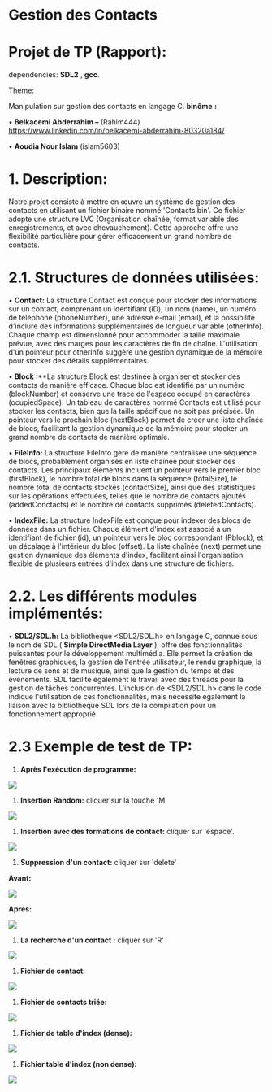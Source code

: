 # **Gestion des Contacts**
# **Projet de TP (Rapport):**

dependencies:  **SDL2** , **gcc**.

Thème:

Manipulation sur gestion des contacts en langage C. **binôme** **:**

• **Belkacemi Abderrahim –** (Rahim444) 
https://www.linkedin.com/in/belkacemi-abderrahim-80320a184/

• **Aoudia Nour Islam** (islam5603)

# 1. **Description:**

Notre projet consiste à mettre en œuvre un système de gestion des contacts en utilisant un fichier binaire nommé 'Contacts.bin'. Ce fichier adopte une structure LVC (Organisation chaînée, format variable des enregistrements, et avec chevauchement). Cette approche offre une flexibilité particulière pour gérer efficacement un grand nombre de contacts.

# **2.1. Structures de données utilisées:**

• **Contact:** La structure Contact est conçue pour stocker des informations sur un contact, comprenant un identifiant (iD), un nom (name), un numéro de téléphone (phoneNumber), une adresse e-mail (email), et la possibilité d'inclure des informations supplémentaires de longueur variable (otherInfo). Chaque champ est dimensionné pour accommoder la taille maximale prévue, avec des marges pour les caractères de fin de chaîne. L'utilisation d'un pointeur pour otherInfo suggère une gestion dynamique de la mémoire pour stocker des détails supplémentaires.

• **Block** :\*\*La structure Block est destinée à organiser et stocker des contacts de manière efficace. Chaque bloc est identifié par un numéro (blockNumber) et conserve une trace de l'espace occupé en caractères (ocupiedSpace). Un tableau de caractères nommé Contacts est utilisé pour stocker les contacts, bien que la taille spécifique ne soit pas précisée. Un pointeur vers le prochain bloc (nextBlock) permet de créer une liste chaînée de blocs, facilitant la gestion dynamique de la mémoire pour stocker un grand nombre de contacts de manière optimale.

• **FileInfo:** La structure FileInfo gère de manière centralisée une séquence de blocs, probablement organisés en liste chaînée pour stocker des contacts. Les principaux éléments incluent un pointeur vers le premier bloc (firstBlock), le nombre total de blocs dans la séquence (totalSize), le nombre total de contacts stockés (contactSize), ainsi que des statistiques sur les opérations effectuées, telles que le nombre de contacts ajoutés (addedConctacts) et le nombre de contacts supprimés (deletedContacts).

• **IndexFile:** La structure IndexFile est conçue pour indexer des blocs de données dans un fichier. Chaque élément d'index est associé à un identifiant de fichier (id), un pointeur vers le bloc correspondant (Pblock), et un décalage à l'intérieur du bloc (offset). La liste chaînée (next) permet une gestion dynamique des éléments d'index, facilitant ainsi l'organisation flexible de plusieurs entrées d'index dans une structure de fichiers.

# **2.2.** **Les différents modules implémentés:**

• **SDL2/SDL.h:** La bibliothèque \<SDL2/SDL.h\> en langage C, connue sous le nom de SDL ( **Simple DirectMedia Layer** ), offre des fonctionnalités puissantes pour le développement multimédia. Elle permet la création de fenêtres graphiques, la gestion de l'entrée utilisateur, le rendu graphique, la lecture de sons et de musique, ainsi que la gestion du temps et des événements. SDL facilite également le travail avec des threads pour la gestion de tâches concurrentes. L'inclusion de \<SDL2/SDL.h\> dans le code indique l'utilisation de ces fonctionnalités, mais nécessite également la liaison avec la bibliothèque SDL lors de la compilation pour un fonctionnement approprié.

# **2.3** Exemple de test de TP:

1. **Après l'exécution de programme:**

![](https://github.com/Rahim-444/ProjectSfsd/blob/master/assets/image1.png)

1. **Insertion Random:** cliquer sur la touche 'M'

![](https://github.com/Rahim-444/ProjectSfsd/blob/master/assets/image2.png)

1. **Insertion avec des formations de contact:** cliquer sur 'espace'.

![](https://github.com/Rahim-444/ProjectSfsd/blob/master/assets/image3.png)

1. **Suppression d'un contact:** cliquer sur 'delete'

**Avant:**

![](https://github.com/Rahim-444/ProjectSfsd/blob/master/assets/image4.png)

**Apres:**

![](https://github.com/Rahim-444/ProjectSfsd/blob/master/assets/image5.png)

1. **La recherche d'un contact :** cliquer sur 'R'

![](https://github.com/Rahim-444/ProjectSfsd/blob/master/assets/image6.png)

1. **Fichier de contact:**

![](https://github.com/Rahim-444/ProjectSfsd/blob/master/assets/image8.png)

1. **Fichier de contacts triée:**

![](https://github.com/Rahim-444/ProjectSfsd/blob/master/assets/image10.png)

1. **Fichier de table d'index (dense):**

![](https://github.com/Rahim-444/ProjectSfsd/blob/master/assets/image7.png)

1. **Fichier table d'index (non dense):**

![](https://github.com/Rahim-444/ProjectSfsd/blob/master/assets/image9.png)


